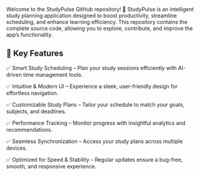 Welcome to the StudyPulse GitHub repository! 🚀 StudyPulse is an intelligent study planning application designed to boost productivity, streamline scheduling, and enhance learning efficiency. This repository contains the complete source code, allowing you to explore, contribute, and improve the app’s functionality.

## 🌟 Key Features
✅ Smart Study Scheduling – Plan your study sessions efficiently with AI-driven time management tools.

✅ Intuitive & Modern UI – Experience a sleek, user-friendly design for effortless navigation.

✅ Customizable Study Plans – Tailor your schedule to match your goals, subjects, and deadlines.

✅ Performance Tracking – Monitor progress with insightful analytics and recommendations.

✅ Seamless Synchronization – Access your study plans across multiple devices.

✅ Optimized for Speed & Stability – Regular updates ensure a bug-free, smooth, and responsive experience.
